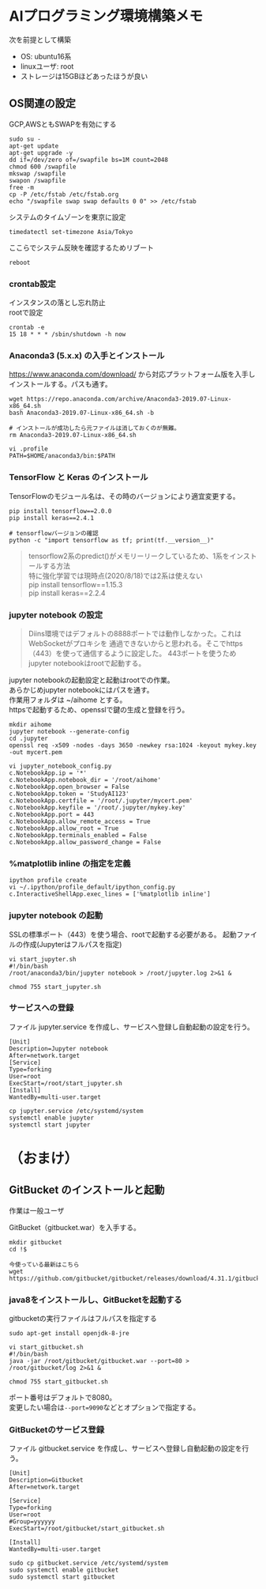 # AIプログラミング環境構築メモ

次を前提として構築  
* OS: ubuntu16系
* linuxユーザ: root
* ストレージは15GBほどあったほうが良い


## OS関連の設定

GCP,AWSともSWAPを有効にする

```
sudo su -
apt-get update
apt-get upgrade -y
dd if=/dev/zero of=/swapfile bs=1M count=2048
chmod 600 /swapfile
mkswap /swapfile
swapon /swapfile
free -m
cp -P /etc/fstab /etc/fstab.org
echo "/swapfile swap swap defaults 0 0" >> /etc/fstab
```

システムのタイムゾーンを東京に設定

```
timedatectl set-timezone Asia/Tokyo
```

ここらでシステム反映を確認するためリブート

```
reboot
```

### crontab設定

インスタンスの落とし忘れ防止<br>
rootで設定

```
crontab -e
15 18 * * * /sbin/shutdown -h now
```


### Anaconda3 (5.x.x) の入手とインストール

https://www.anaconda.com/download/ から対応プラットフォーム版を入手しインストールする。パスも通す。

```
wget https://repo.anaconda.com/archive/Anaconda3-2019.07-Linux-x86_64.sh
bash Anaconda3-2019.07-Linux-x86_64.sh -b

# インストールが成功したら元ファイルは消しておくのが無難。
rm Anaconda3-2019.07-Linux-x86_64.sh

vi .profile
PATH=$HOME/anaconda3/bin:$PATH
```

### TensorFlow と Keras のインストール

TensorFlowのモジュール名は、その時のバージョンにより適宜変更する。<br>

```
pip install tensorflow==2.0.0
pip install keras==2.4.1

# tensorflowバージョンの確認
python -c "import tensorflow as tf; print(tf.__version__)"
```

> tensorflow2系のpredict()がメモリーリークしているため、1系をインストールする方法<br>
> 特に強化学習では現時点(2020/8/18)では2系は使えない<br>
> pip install tensorflow==1.15.3<br>
> pip install keras==2.2.4

### jupyter notebook の設定

> Diins環境ではデフォルトの8888ポートでは動作しなかった。これはWebSocketがプロキシを
通過できないからと思われる。そこでhttps（443）を使って通信するように設定した。
443ポートを使うためjupyter notebookはrootで起動する。

jupyter notebookの起動設定と起動はrootでの作業。<br>
あらかじめjupyter notebookにはパスを通す。<br>
作業用フォルダは ~/aihome とする。<br>
httpsで起動するため、opensslで鍵の生成と登録を行う。<br>

```
mkdir aihome
jupyter notebook --generate-config
cd .jupyter
openssl req -x509 -nodes -days 3650 -newkey rsa:1024 -keyout mykey.key -out mycert.pem

vi jupyter_notebook_config.py
c.NotebookApp.ip = '*'
c.NotebookApp.notebook_dir = '/root/aihome'
c.NotebookApp.open_browser = False
c.NotebookApp.token = 'StudyAI123'
c.NotebookApp.certfile = '/root/.jupyter/mycert.pem'
c.NotebookApp.keyfile = '/root/.jupyter/mykey.key'
c.NotebookApp.port = 443
c.NotebookApp.allow_remote_access = True
c.NotebookApp.allow_root = True
c.NotebookApp.terminals_enabled = False
c.NotebookApp.allow_password_change = False
```

### %matplotlib inline の指定を定義

```
ipython profile create
vi ~/.ipython/profile_default/ipython_config.py
c.InteractiveShellApp.exec_lines = ['%matplotlib inline']
```

### jupyter notebook の起動

SSLの標準ポート（443）を使う場合、rootで起動する必要がある。
起動ファイルの作成(Jupyterはフルパスを指定)

```
vi start_jupyter.sh
#!/bin/bash
/root/anaconda3/bin/jupyter notebook > /root/jupyter.log 2>&1 &

chmod 755 start_jupyter.sh
```

### サービスへの登録

ファイル jupyter.service を作成し、サービスへ登録し自動起動の設定を行う。

```
[Unit]
Description=Jupyter notebook
After=network.target
[Service]
Type=forking
User=root
ExecStart=/root/start_jupyter.sh
[Install]
WantedBy=multi-user.target
```

```
cp jupyter.service /etc/systemd/system
systemctl enable jupyter
systemctl start jupyter
```


# （おまけ） 

## GitBucket のインストールと起動

作業は一般ユーザ

GitBucket（gitbucket.war）を入手する。

```
mkdir gitbucket
cd !$

今使っている最新はこちら
wget https://github.com/gitbucket/gitbucket/releases/download/4.31.1/gitbucket.war
```

### java8をインストールし、GitBucketを起動する

gitbucketの実行ファイルはフルパスを指定する

```
sudo apt-get install openjdk-8-jre

vi start_gitbucket.sh
#!/bin/bash
java -jar /root/gitbucket/gitbucket.war --port=80 > /root/gitbucket/log 2>&1 &

chmod 755 start_gitbucket.sh
```

ポート番号はデフォルトで8080。<br>
変更したい場合は`--port=9090`などとオプションで指定する。

### GitBucketのサービス登録

ファイル gitbucket.service を作成し、サービスへ登録し自動起動の設定を行う。

```
[Unit]
Description=Gitbucket
After=network.target

[Service]
Type=forking
User=root
#Group=yyyyyy
ExecStart=/root/gitbucket/start_gitbucket.sh

[Install]
WantedBy=multi-user.target
```

```
sudo cp gitbucket.service /etc/systemd/system
sudo systemctl enable gitbucket
sudo systemctl start gitbucket
```


